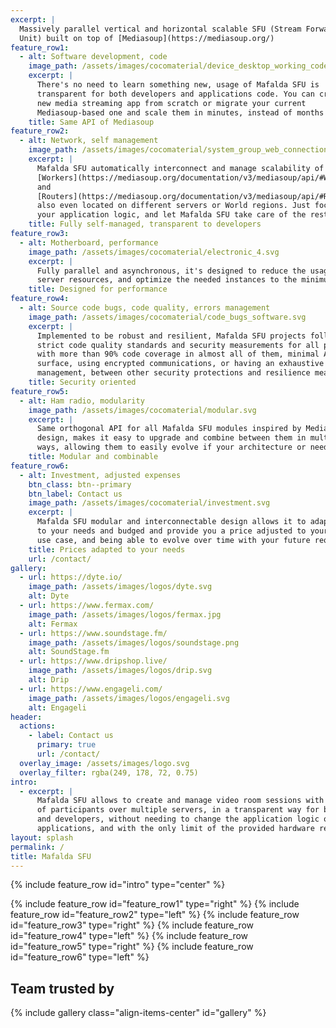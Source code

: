 ```yaml
---
excerpt: |
  Massively parallel vertical and horizontal scalable SFU (Stream Forwarding
  Unit) built on top of [Mediasoup](https://mediasoup.org/)
feature_row1:
  - alt: Software development, code
    image_path: /assets/images/cocomaterial/device_desktop_working_code.svg
    excerpt: |
      There's no need to learn something new, usage of Mafalda SFU is
      transparent for both developers and applications code. You can create a
      new media streaming app from scratch or migrate your current
      Mediasoup-based one and scale them in minutes, instead of months
    title: Same API of Mediasoup
feature_row2:
  - alt: Network, self management
    image_path: /assets/images/cocomaterial/system_group_web_connection_link_association.svg
    excerpt: |
      Mafalda SFU automatically interconnect and manage scalability of Mediasoup
      [Workers](https://mediasoup.org/documentation/v3/mediasoup/api/#Worker)
      and
      [Routers](https://mediasoup.org/documentation/v3/mediasoup/api/#Router),
      also even located on different servers or World regions. Just focus on
      your application logic, and let Mafalda SFU take care of the rest
    title: Fully self-managed, transparent to developers
feature_row3:
  - alt: Motherboard, performance
    image_path: /assets/images/cocomaterial/electronic_4.svg
    excerpt: |
      Fully parallel and asynchronous, it's designed to reduce the usage of each
      server resources, and optimize the needed instances to the minimum
    title: Designed for performance
feature_row4:
  - alt: Source code bugs, code quality, errors management
    image_path: /assets/images/cocomaterial/code_bugs_software.svg
    excerpt: |
      Implemented to be robust and resilient, Mafalda SFU projects follows
      strict code quality standards and security measurements for all projects,
      with more than 90% code coverage in almost all of them, minimal API attack
      surface, using encrypted communications, or having an exhaustive errors
      management, between other security protections and resilience measurements
    title: Security oriented
feature_row5:
  - alt: Ham radio, modularity
    image_path: /assets/images/cocomaterial/modular.svg
    excerpt: |
      Same orthogonal API for all Mafalda SFU modules inspired by Mediasoup
      design, makes it easy to upgrade and combine between them in multiple
      ways, allowing them to easily evolve if your architecture or needs changes
    title: Modular and combinable
feature_row6:
  - alt: Investment, adjusted expenses
    btn_class: btn--primary
    btn_label: Contact us
    image_path: /assets/images/cocomaterial/investment.svg
    excerpt: |
      Mafalda SFU modular and interconnectable design allows it to adapt itself
      to your needs and budged and provide you a price adjusted to your specific
      use case, and being able to evolve over time with your future requirements
    title: Prices adapted to your needs
    url: /contact/
gallery:
  - url: https://dyte.io/
    image_path: /assets/images/logos/dyte.svg
    alt: Dyte
  - url: https://www.fermax.com/
    image_path: /assets/images/logos/fermax.jpg
    alt: Fermax
  - url: https://www.soundstage.fm/
    image_path: /assets/images/logos/soundstage.png
    alt: SoundStage.fm
  - url: https://www.dripshop.live/
    image_path: /assets/images/logos/drip.svg
    alt: Drip
  - url: https://www.engageli.com/
    image_path: /assets/images/logos/engageli.svg
    alt: Engageli
header:
  actions:
    - label: Contact us
      primary: true
      url: /contact/
  overlay_image: /assets/images/logo.svg
  overlay_filter: rgba(249, 178, 72, 0.75)
intro:
  - excerpt: |
      Mafalda SFU allows to create and manage video room sessions with thousands
      of participants over multiple servers, in a transparent way for both users
      and developers, without needing to change the application logic of current
      applications, and with the only limit of the provided hardware resources.
layout: splash
permalink: /
title: Mafalda SFU
---
```


{% include feature_row id="intro" type="center" %}

{% include feature_row id="feature_row1" type="right" %}
{% include feature_row id="feature_row2" type="left" %}
{% include feature_row id="feature_row3" type="right" %}
{% include feature_row id="feature_row4" type="left" %}
{% include feature_row id="feature_row5" type="right" %}
{% include feature_row id="feature_row6" type="left" %}

## Team trusted by

<style type="text/css">
  .align-items-center {
    align-items: center;
  }
</style>

{% include gallery class="align-items-center" id="gallery" %}
